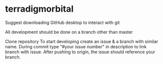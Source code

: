 # terradigmorbital
Suggest downloading GitHub desktop to interact with git

All development should be done on a branch other than master

Clone repository
To start developing create an issue & a branch with similar name. During commit type "#your issue number" in description to link branch with issue. After pushing to origin, the issue should reference your branch.


